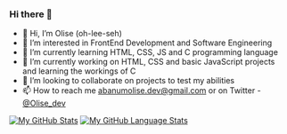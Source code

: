 ### Hi there 👋

- 👋 Hi, I’m Olise (oh-lee-seh)
- 👀 I’m interested in FrontEnd Development and Software Engineering
- 🌱 I’m currently learning HTML, CSS, JS and C programming language
- 🔭 I’m currently working on HTML, CSS and basic JavaScript projects and learning the workings of C
- 💞️ I’m looking to collaborate on projects to test my abilities
- 📫 How to reach me abanumolise.dev@gmail.com or on Twitter - [@Olise_dev](https://www.twitter.com/Olise_dev)

[![My GitHub Stats](https://github-readme-stats.vercel.app/api/?username=Codeyenum&count_private=true&theme=tokyonight&showicons=true)]()
[![My GitHub Language Stats](https://github-readme-stats.vercel.app/api/top-langs/?username=Codeyenum&langs_count=5&theme=tokyonight)]()
